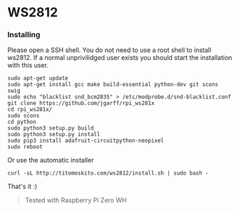 
# WS2812

### Installing
Please open a SSH shell. You do not need to use a root shell to install ws2812. If a normal unprivilidged user exists you should start the installation with this user. 

    sudo apt-get update
    sudo apt-get install gcc make build-essential python-dev git scons swig
    sudo echo "blacklist snd_bcm2835" > /etc/modprobe.d/snd-blacklist.conf
    git clone https://github.com/jgarff/rpi_ws281x
    cd rpi_ws281x/
    sudo scons
    cd python
    sudo python3 setup.py build
    sudo python3 setup.py install
    sudo pip3 install adafruit-circuitpython-neopixel
    sudo reboot
  
Or use the automatic installer

    curl -sL http://titomoskito.com/ws2812/install.sh | sudo bash -

That's it :)

> Tested with Raspberry Pi Zero WH
